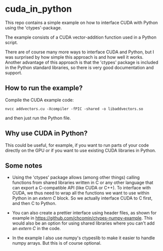 # cuda_in_python

This repo contains a simple example on how to interface CUDA with Python using the 'ctypes'-package.

The example consists of a CUDA vector-addition function used in a Python script.

There are of course many more ways to interface CUDA and Python, but I was surprised by how simple this approach is and how well it works.
Another advantage of this approach is that the 'ctypes' package is included in the Python standard libraries, so there is very good documentation and support.

## How to run the example?
Compile the CUDA example code:

    nvcc addvectors.cu -Xcompiler -fPIC -shared -o libaddvectors.so

and then just run the Python file.

## Why use CUDA in Python?
This could be useful, for example, if you want to run parts of your code directly on the GPU or if you want to use existing CUDA libraries in Python.

## Some notes
- Using the 'ctypes' package allows (among other things) calling functions from shared libraries written in C or any other language that can export a C-compatible API (like CUDA or C++). To interface with CUDA, we thus need to wrap all the functions we want to use within Python in an *extern C* block. So we actually interface CUDA to C first, and then C to Python.

- You can also create a prettier interface using header files, as shown for example in https://github.com/chcomin/ctypes-numpy-example.
This would also be an option for using shared libraries where you can't add an *extern C* in the code.

- In the example I also use numpy's ctypeslib to make it easier to handle numpy arrays. But this is of course optional.